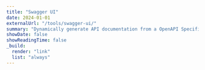 ```yaml
---
title: "Swagger UI"
date: 2024-01-01
externalUrl: "/tools/swagger-ui/"
summary: "Dynamically generate API documentation from a OpenAPI Specification."
showDate: false
showReadingTime: false
_build:
  render: "link"
  list: "always"
---
```

